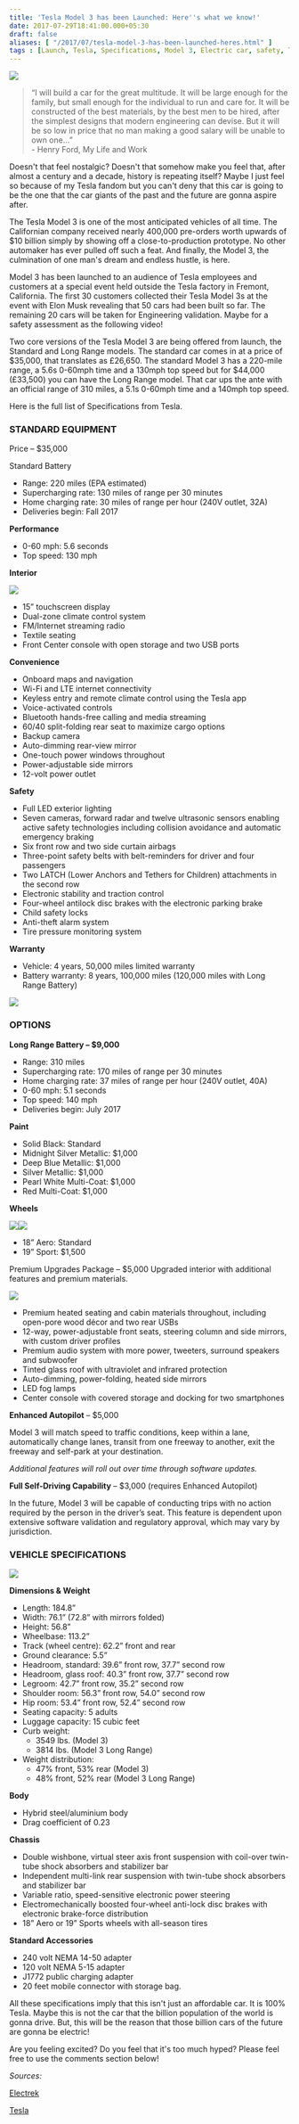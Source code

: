 ```yaml
---
title: 'Tesla Model 3 has been Launched: Here''s what we know!'
date: 2017-07-29T18:41:00.000+05:30
draft: false
aliases: [ "/2017/07/tesla-model-3-has-been-launched-heres.html" ]
tags : [Launch, Tesla, Specifications, Model 3, Electric car, safety, Technology, News]
---
```


[![](httpss://2.bp.blogspot.com/-yiO4TIvI210/WXx8ZrIFNzI/AAAAAAAAN3U/aBKNW4qjw94iccVVo-878L9xrjiTn88wQCK4BGAYYCw/s1600/vrg_tesla_model_3_profile_midnight_silver.jpeg)](https://2.bp.blogspot.com/-yiO4TIvI210/WXx8ZrIFNzI/AAAAAAAAN3U/aBKNW4qjw94iccVVo-878L9xrjiTn88wQCK4BGAYYCw/s1600/vrg_tesla_model_3_profile_midnight_silver.jpeg)

  

> “I will build a car for the great multitude. It will be large enough for the family, but small enough for the individual to run and care for. It will be constructed of the best materials, by the best men to be hired, after the simplest designs that modern engineering can devise. But it will be so low in price that no man making a good salary will be unable to own one...”  
> \- Henry Ford, My Life and Work

  

Doesn't that feel nostalgic? Doesn't that somehow make you feel that, after almost a century and a decade, history is repeating itself? Maybe I just feel so because of my Tesla fandom but you can't deny that this car is going to be the one that the car giants of the past and the future are gonna aspire after.

  
The Tesla Model 3 is one of the most anticipated vehicles of all time. The Californian company received nearly 400,000 pre-orders worth upwards of $10 billion simply by showing off a close-to-production prototype. No other automaker has ever pulled off such a feat. And finally, the Model 3, the culmination of one man's dream and endless hustle, is here.

  

Model 3 has been launched to an audience of Tesla employees and customers at a special event held outside the Tesla factory in Fremont, California. The first 30 customers collected their Tesla Model 3s at the event with Elon Musk revealing that 50 cars had been built so far. The remaining 20 cars will be taken for Engineering validation. Maybe for a safety assessment as the following video!

  

  

Two core versions of the Tesla Model 3 are being offered from launch, the Standard and Long Range models. The standard car comes in at a price of $35,000, that translates as £26,650. The standard Model 3 has a 220-mile range, a 5.6s 0-60mph time and a 130mph top speed but for $44,000 (£33,500) you can have the Long Range model. That car ups the ante with an official range of 310 miles, a 5.1s 0-60mph time and a 140mph top speed.

  

Here is the full list of Specifications from Tesla.

  

### STANDARD EQUIPMENT

Price – $35,000

Standard Battery

*   Range: 220 miles (EPA estimated)
*   Supercharging rate: 130 miles of range per 30 minutes
*   Home charging rate: 30 miles of range per hour (240V outlet, 32A)
*   Deliveries begin: Fall 2017

**Performance**

*   0-60 mph: 5.6 seconds
*   Top speed: 130 mph

**Interior**

[![](httpss://3.bp.blogspot.com/-hCB89ILZJRQ/WXyE1h0WPSI/AAAAAAAAN3s/JBz3c8ifQM8VPdeSIYUHR3dpanHAK8AOgCK4BGAYYCw/s640/vrg_model_3_dashboard_head_on_view.jpeg)](https://3.bp.blogspot.com/-hCB89ILZJRQ/WXyE1h0WPSI/AAAAAAAAN3s/JBz3c8ifQM8VPdeSIYUHR3dpanHAK8AOgCK4BGAYYCw/s1600/vrg_model_3_dashboard_head_on_view.jpeg)

  

*   15” touchscreen display
*   Dual-zone climate control system
*   FM/Internet streaming radio
*   Textile seating
*   Front Center console with open storage and two USB ports

**Convenience**

*   Onboard maps and navigation
*   Wi-Fi and LTE internet connectivity
*   Keyless entry and remote climate control using the Tesla app
*   Voice-activated controls
*   Bluetooth hands-free calling and media streaming
*   60/40 split-folding rear seat to maximize cargo options
*   Backup camera
*   Auto-dimming rear-view mirror
*   One-touch power windows throughout
*   Power-adjustable side mirrors
*   12-volt power outlet

**Safety**

*   Full LED exterior lighting
*   Seven cameras, forward radar and twelve ultrasonic sensors enabling active safety technologies including collision avoidance and automatic emergency braking
*   Six front row and two side curtain airbags
*   Three-point safety belts with belt-reminders for driver and four passengers
*   Two LATCH (Lower Anchors and Tethers for Children) attachments in the second row
*   Electronic stability and traction control
*   Four-wheel antilock disc brakes with the electronic parking brake
*   Child safety locks
*   Anti-theft alarm system
*   Tire pressure monitoring system

**Warranty**

*   Vehicle: 4 years, 50,000 miles limited warranty
*   Battery warranty: 8 years, 100,000 miles (120,000 miles with Long Range Battery)

[![](httpss://3.bp.blogspot.com/-6FUKkXncJ1g/WXyGIrQuqJI/AAAAAAAAN4E/lt5zyyvOs94PQBHMy8WO3oKUQslFlWxrQCK4BGAYYCw/s640/vrg_tesla_model_3_red_overhead.jpeg)](https://3.bp.blogspot.com/-6FUKkXncJ1g/WXyGIrQuqJI/AAAAAAAAN4E/lt5zyyvOs94PQBHMy8WO3oKUQslFlWxrQCK4BGAYYCw/s1600/vrg_tesla_model_3_red_overhead.jpeg)

### OPTIONS

**Long Range Battery – $9,000**

*   Range: 310 miles
*   Supercharging rate: 170 miles of range per 30 minutes
*   Home charging rate: 37 miles of range per hour (240V outlet, 40A)
*   0-60 mph: 5.1 seconds
*   Top speed: 140 mph
*   Deliveries begin: July 2017

**Paint**

*   Solid Black: Standard
*   Midnight Silver Metallic: $1,000
*   Deep Blue Metallic: $1,000
*   Silver Metallic: $1,000
*   Pearl White Multi-Coat: $1,000
*   Red Multi-Coat: $1,000

**Wheels**

[![](httpss://4.bp.blogspot.com/-Pml-gZpIYX8/WXyFpBTtHHI/AAAAAAAAN38/-l5FbT_7IzkFXxybWg61npT6AhZQO8ERQCK4BGAYYCw/s400/p7280081.jpeg)](https://4.bp.blogspot.com/-Pml-gZpIYX8/WXyFpBTtHHI/AAAAAAAAN38/-l5FbT_7IzkFXxybWg61npT6AhZQO8ERQCK4BGAYYCw/s1600/p7280081.jpeg)[![](httpss://4.bp.blogspot.com/-S_-tFQiHgU4/WXyFKQ_AYAI/AAAAAAAAN30/D4G4DBuvHagu6W5l85YbvsEsmYq9Mw08gCK4BGAYYCw/s400/tesla-model-3-5-of-12.jpeg)](https://4.bp.blogspot.com/-S_-tFQiHgU4/WXyFKQ_AYAI/AAAAAAAAN30/D4G4DBuvHagu6W5l85YbvsEsmYq9Mw08gCK4BGAYYCw/s1600/tesla-model-3-5-of-12.jpeg)

*   18” Aero: Standard
*   19” Sport: $1,500

Premium Upgrades Package – $5,000 Upgraded interior with additional features and premium materials.

[![](httpss://2.bp.blogspot.com/-IrahsKpFedM/WXyHE7-ghyI/AAAAAAAAN4Q/3ZPRgrEI8B0VsFb2C5aOkbzjqPND9mn0ACK4BGAYYCw/s1600/httpss-%25252F%25252Fblueprint-api-production.s3.amazonaws.com%25252Fuploads%25252Fcard%25252Fimage%25252F551021%25252Fb3963f4f-df91-4c31-a77f-e47351759898.png)](https://2.bp.blogspot.com/-IrahsKpFedM/WXyHE7-ghyI/AAAAAAAAN4Q/3ZPRgrEI8B0VsFb2C5aOkbzjqPND9mn0ACK4BGAYYCw/s1600/httpss-%25252F%25252Fblueprint-api-production.s3.amazonaws.com%25252Fuploads%25252Fcard%25252Fimage%25252F551021%25252Fb3963f4f-df91-4c31-a77f-e47351759898.png)

  

*   Premium heated seating and cabin materials throughout, including open-pore wood décor and two rear USBs
*   12-way, power-adjustable front seats, steering column and side mirrors, with custom driver profiles
*   Premium audio system with more power, tweeters, surround speakers and subwoofer
*   Tinted glass roof with ultraviolet and infrared protection
*   Auto-dimming, power-folding, heated side mirrors
*   LED fog lamps
*   Center console with covered storage and docking for two smartphones

**Enhanced Autopilot** – $5,000

Model 3 will match speed to traffic conditions, keep within a lane, automatically change lanes, transit from one freeway to another, exit the freeway and self-park at your destination.

_Additional features will roll out over time through software updates._

**Full Self-Driving Capability** – $3,000 (requires Enhanced Autopilot)

In the future, Model 3 will be capable of conducting trips with no action required by the person in the driver’s seat. This feature is dependent upon extensive software validation and regulatory approval, which may vary by jurisdiction.

### VEHICLE SPECIFICATIONS

[![](httpss://4.bp.blogspot.com/-kxYW-eRTK24/WXyHxSx0SoI/AAAAAAAAN4Y/RBiqmu_3p7k9Qu5q4NeETcMPshysD35DACK4BGAYYCw/s640/Spectacle.X32662.png)](https://4.bp.blogspot.com/-kxYW-eRTK24/WXyHxSx0SoI/AAAAAAAAN4Y/RBiqmu_3p7k9Qu5q4NeETcMPshysD35DACK4BGAYYCw/s1600/Spectacle.X32662.png)

  

**Dimensions & Weight**

*   Length: 184.8”
*   Width: 76.1” (72.8” with mirrors folded)
*   Height: 56.8”
*   Wheelbase: 113.2”
*   Track (wheel centre): 62.2” front and rear
*   Ground clearance: 5.5”
*   Headroom, standard: 39.6” front row, 37.7” second row
*   Headroom, glass roof: 40.3” front row, 37.7” second row
*   Legroom: 42.7” front row, 35.2” second row
*   Shoulder room: 56.3” front row, 54.0” second row
*   Hip room: 53.4” front row, 52.4” second row
*   Seating capacity: 5 adults
*   Luggage capacity: 15 cubic feet
*   Curb weight:
    *   3549 lbs. (Model 3)
    *   3814 lbs. (Model 3 Long Range)
*   Weight distribution:
    *   47% front, 53% rear (Model 3)
    *   48% front, 52% rear (Model 3 Long Range)

**Body**

*   Hybrid steel/aluminium body
*   Drag coefficient of 0.23

**Chassis**

*   Double wishbone, virtual steer axis front suspension with coil-over twin-tube shock absorbers and stabilizer bar
*   Independent multi-link rear suspension with twin-tube shock absorbers and stabilizer bar
*   Variable ratio, speed-sensitive electronic power steering
*   Electromechanically boosted four-wheel anti-lock disc brakes with electronic brake-force distribution
*   18” Aero or 19” Sports wheels with all-season tires

**Standard Accessories**

*   240 volt NEMA 14-50 adapter
*   120 volt NEMA 5-15 adapter
*   J1772 public charging adapter
*   20 feet mobile connector with storage bag.

All these specifications imply that this isn't just an affordable car. It is 100% Tesla. Maybe this is not the car that the billion population of the world is gonna drive. But, this will be the reason that those billion cars of the future are gonna be electric!

  
Are you feeling excited? Do you feel that it's too much hyped? Please feel free to use the comments section below!  
  

_Sources:_

[Electrek](httpss://electrek.co/)

[Tesla](httpss://www.tesla.com/model3)
